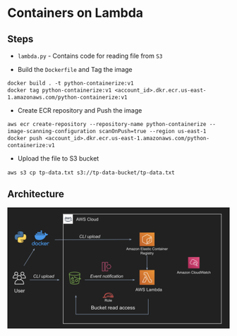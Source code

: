 # Containers on Lambda

## Steps
- `lambda.py` - Contains code for reading file from `S3`

- Build the `Dockerfile` and Tag the image
```
docker build . -t python-containerize:v1
docker tag python-containerize:v1 <account_id>.dkr.ecr.us-east-1.amazonaws.com/python-containerize:v1
```

- Create ECR repository and Push the image
```
aws ecr create-repository --repository-name python-containerize --image-scanning-configuration scanOnPush=true --region us-east-1
docker push <account_id>.dkr.ecr.us-east-1.amazonaws.com/python-containerize:v1
```
- Upload the file to S3 bucket

`aws s3 cp tp-data.txt s3://tp-data-bucket/tp-data.txt`

## Architecture
![Architecture](./architecture.png)
